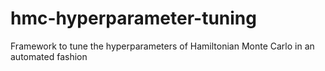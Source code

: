 # hmc-hyperparameter-tuning
Framework to tune the hyperparameters of Hamiltonian Monte Carlo in an automated fashion
